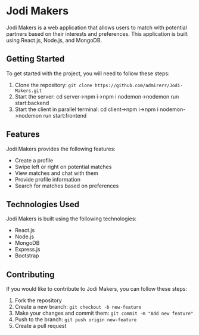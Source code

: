 
# Jodi Makers

Jodi Makers is a web application that allows users to match with potential partners based on their interests and preferences. This application is built using React.js, Node.js, and MongoDB.

## Getting Started

To get started with the project, you will need to follow these steps:

1. Clone the repository: `git clone https://github.com/admirerr/Jodi-Makers.git`
2. Start the server: 
   cd server->npm i->npm i nodemon->nodemon run start:backend
3. Start the client in parallel terminal: 
   cd client->npm i->npm i nodemon->nodemon run start:frontend

## Features

Jodi Makers provides the following features:

- Create a profile
- Swipe left or right on potential matches
- View matches and chat with them
- Provide profile information
- Search for matches based on preferences

## Technologies Used

Jodi Makers is built using the following technologies:

- React.js
- Node.js
- MongoDB
- Express.js
- Bootstrap



## Contributing

If you would like to contribute to Jodi Makers, you can follow these steps:

1. Fork the repository
2. Create a new branch: `git checkout -b new-feature`
3. Make your changes and commit them: `git commit -m "Add new feature"`
4. Push to the branch: `git push origin new-feature`
5. Create a pull request


